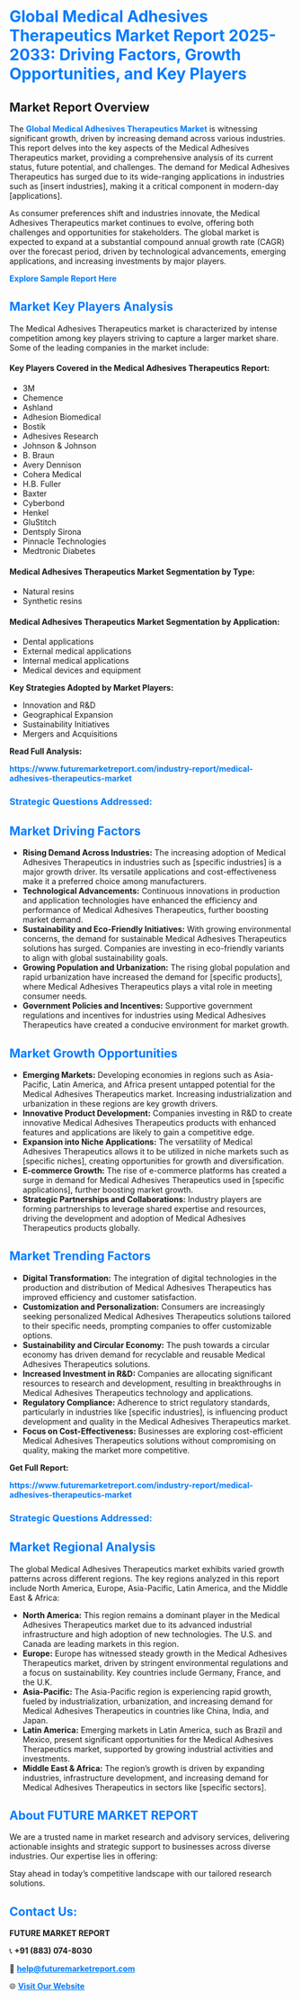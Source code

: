 <h1 style="color: #007BFF;">Global Medical Adhesives Therapeutics Market Report 2025-2033: Driving Factors, Growth Opportunities, and Key Players</h1>

<section id="overview">
<h2>Market Report Overview</h2>
<p>The <a href="https://www.futuremarketreport.com/industry-report/medical-adhesives-therapeutics-market" style="color: #007BFF; text-decoration: none;"><strong>Global Medical Adhesives Therapeutics Market</strong></a> is witnessing significant growth, driven by increasing demand across various industries. This report delves into the key aspects of the Medical Adhesives Therapeutics market, providing a comprehensive analysis of its current status, future potential, and challenges. The demand for Medical Adhesives Therapeutics has surged due to its wide-ranging applications in industries such as [insert industries], making it a critical component in modern-day [applications].</p>
<p>As consumer preferences shift and industries innovate, the Medical Adhesives Therapeutics market continues to evolve, offering both challenges and opportunities for stakeholders. The global market is expected to expand at a substantial compound annual growth rate (CAGR) over the forecast period, driven by technological advancements, emerging applications, and increasing investments by major players.</p>
</section>

<section id="overview">
<p><a href="https://www.futuremarketreport.com/request-sample/reportId=82737" style="color: #007BFF; text-decoration: none;"><strong>Explore Sample Report Here</strong></a></p>
</section>

<section id="key-players">
<h2 style="color: #007BFF;">Market Key Players Analysis</h2>
<p>The Medical Adhesives Therapeutics market is characterized by intense competition among key players striving to capture a larger market share. Some of the leading companies in the market include:</p>
<h4>Key Players Covered in the Medical Adhesives Therapeutics Report:</h4>
<ul><li>3M</li><li>Chemence</li><li>Ashland</li><li>Adhesion Biomedical</li><li>Bostik</li><li>Adhesives Research</li><li>Johnson &amp; Johnson</li><li>B. Braun</li><li>Avery Dennison</li><li>Cohera Medical</li><li>H.B. Fuller</li><li>Baxter</li><li>Cyberbond</li><li>Henkel</li><li>GluStitch</li><li>Dentsply Sirona</li><li>Pinnacle Technologies</li><li>Medtronic Diabetes</li></ul>
<h4>Medical Adhesives Therapeutics Market Segmentation by Type:</h4>
<ul><li>Natural resins</li><li>Synthetic resins</li></ul>

<h4>Medical Adhesives Therapeutics Market Segmentation by Application:</h4>
<ul><li>Dental applications</li><li>External medical applications</li><li>Internal medical applications</li><li>Medical devices and equipment</li></ul>
<p><strong>Key Strategies Adopted by Market Players:</strong></p>
<ul>
<li>Innovation and R&D</li>
<li>Geographical Expansion</li>
<li>Sustainability Initiatives</li>
<li>Mergers and Acquisitions</li>
</ul>
</section>

<section>
<p><strong>Read Full Analysis: </strong></p><a href="https://www.futuremarketreport.com/industry-report/medical-adhesives-therapeutics-market" style="color: #007BFF; text-decoration: none;"><strong>https://www.futuremarketreport.com/industry-report/medical-adhesives-therapeutics-market</strong></a>
<h3 style="color: #007BFF;">Strategic Questions Addressed:</h3>
</section>

<section id="driving-factors">
<h2 style="color: #007BFF;">Market Driving Factors</h2>
<ul>
<li><strong>Rising Demand Across Industries:</strong> The increasing adoption of Medical Adhesives Therapeutics in industries such as [specific industries] is a major growth driver. Its versatile applications and cost-effectiveness make it a preferred choice among manufacturers.</li>
<li><strong>Technological Advancements:</strong> Continuous innovations in production and application technologies have enhanced the efficiency and performance of Medical Adhesives Therapeutics, further boosting market demand.</li>
<li><strong>Sustainability and Eco-Friendly Initiatives:</strong> With growing environmental concerns, the demand for sustainable Medical Adhesives Therapeutics solutions has surged. Companies are investing in eco-friendly variants to align with global sustainability goals.</li>
<li><strong>Growing Population and Urbanization:</strong> The rising global population and rapid urbanization have increased the demand for [specific products], where Medical Adhesives Therapeutics plays a vital role in meeting consumer needs.</li>
<li><strong>Government Policies and Incentives:</strong> Supportive government regulations and incentives for industries using Medical Adhesives Therapeutics have created a conducive environment for market growth.</li>
</ul>
</section>

<section id="growth-opportunities">
<h2 style="color: #007BFF;">Market Growth Opportunities</h2>
<ul>
<li><strong>Emerging Markets:</strong> Developing economies in regions such as Asia-Pacific, Latin America, and Africa present untapped potential for the Medical Adhesives Therapeutics market. Increasing industrialization and urbanization in these regions are key growth drivers.</li>
<li><strong>Innovative Product Development:</strong> Companies investing in R&D to create innovative Medical Adhesives Therapeutics products with enhanced features and applications are likely to gain a competitive edge.</li>
<li><strong>Expansion into Niche Applications:</strong> The versatility of Medical Adhesives Therapeutics allows it to be utilized in niche markets such as [specific niches], creating opportunities for growth and diversification.</li>
<li><strong>E-commerce Growth:</strong> The rise of e-commerce platforms has created a surge in demand for Medical Adhesives Therapeutics used in [specific applications], further boosting market growth.</li>
<li><strong>Strategic Partnerships and Collaborations:</strong> Industry players are forming partnerships to leverage shared expertise and resources, driving the development and adoption of Medical Adhesives Therapeutics products globally.</li>
</ul>
</section>

<section id="trending-factors">
<h2 style="color: #007BFF;">Market Trending Factors</h2>
<ul>
<li><strong>Digital Transformation:</strong> The integration of digital technologies in the production and distribution of Medical Adhesives Therapeutics has improved efficiency and customer satisfaction.</li>
<li><strong>Customization and Personalization:</strong> Consumers are increasingly seeking personalized Medical Adhesives Therapeutics solutions tailored to their specific needs, prompting companies to offer customizable options.</li>
<li><strong>Sustainability and Circular Economy:</strong> The push towards a circular economy has driven demand for recyclable and reusable Medical Adhesives Therapeutics solutions.</li>
<li><strong>Increased Investment in R&D:</strong> Companies are allocating significant resources to research and development, resulting in breakthroughs in Medical Adhesives Therapeutics technology and applications.</li>
<li><strong>Regulatory Compliance:</strong> Adherence to strict regulatory standards, particularly in industries like [specific industries], is influencing product development and quality in the Medical Adhesives Therapeutics market.</li>
<li><strong>Focus on Cost-Effectiveness:</strong> Businesses are exploring cost-efficient Medical Adhesives Therapeutics solutions without compromising on quality, making the market more competitive.</li>
</ul>
</section>

<section>
<p><strong>Get Full Report: </strong></p><a href="https://www.futuremarketreport.com/industry-report/medical-adhesives-therapeutics-market" style="color: #007BFF; text-decoration: none;"><strong>https://www.futuremarketreport.com/industry-report/medical-adhesives-therapeutics-market</strong></a>
<h3 style="color: #007BFF;">Strategic Questions Addressed:</h3>
</section>


<section id="regional-analysis">
<h2 style="color: #007BFF;">Market Regional Analysis</h2>
<p>The global Medical Adhesives Therapeutics market exhibits varied growth patterns across different regions. The key regions analyzed in this report include North America, Europe, Asia-Pacific, Latin America, and the Middle East & Africa:</p>
<ul>
<li><strong>North America:</strong> This region remains a dominant player in the Medical Adhesives Therapeutics market due to its advanced industrial infrastructure and high adoption of new technologies. The U.S. and Canada are leading markets in this region.</li>
<li><strong>Europe:</strong> Europe has witnessed steady growth in the Medical Adhesives Therapeutics market, driven by stringent environmental regulations and a focus on sustainability. Key countries include Germany, France, and the U.K.</li>
<li><strong>Asia-Pacific:</strong> The Asia-Pacific region is experiencing rapid growth, fueled by industrialization, urbanization, and increasing demand for Medical Adhesives Therapeutics in countries like China, India, and Japan.</li>
<li><strong>Latin America:</strong> Emerging markets in Latin America, such as Brazil and Mexico, present significant opportunities for the Medical Adhesives Therapeutics market, supported by growing industrial activities and investments.</li>
<li><strong>Middle East & Africa:</strong> The region’s growth is driven by expanding industries, infrastructure development, and increasing demand for Medical Adhesives Therapeutics in sectors like [specific sectors].</li>
</ul>
</section>

<footer>
<h2 style="color: #007BFF;">About FUTURE MARKET REPORT</h2>
<p>We are a trusted name in market research and advisory services, delivering actionable insights and strategic support to businesses across diverse industries. Our expertise lies in offering:</p>

<p>Stay ahead in today’s competitive landscape with our tailored research solutions.</p>

<h2 style="color: #007BFF;">Contact Us:</h2>
<p><strong>FUTURE MARKET REPORT</strong></p>
<p>📞 <strong>+91 (883) 074-8030</strong></p>
<p>📧 <strong><a href="mailto:help@futuremarketreport.com" style="color: #007BFF;">help@futuremarketreport.com</a></strong></p>
<p>🌐 <strong><a href="https://www.futuremarketreport.com/" style="color: #007BFF;">Visit Our Website</a></strong></p>
</footer>